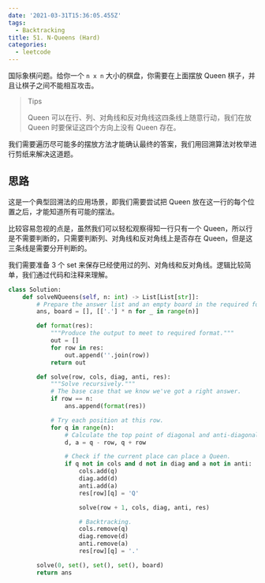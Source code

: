 ```yaml
---
date: '2021-03-31T15:36:05.455Z'
tags:
  - Backtracking
title: 51. N-Queens (Hard)
categories:
  - leetcode
---
```


国际象棋问题。给你一个 `n x n` 大小的棋盘，你需要在上面摆放 Queen 棋子，并且让棋子之间不能相互攻击。

> Tips
>
> Queen 可以在行、列、对角线和反对角线这四条线上随意行动，我们在放 Queen 时要保证这四个方向上没有 Queen 存在。

我们需要遍历尽可能多的摆放方法才能确认最终的答案，我们用回溯算法对枚举进行剪纸来解决这道题。

<!-- more -->

## 思路

这是一个典型回溯法的应用场景，即我们需要尝试把 Queen 放在这一行的每个位置之后，才能知道所有可能的摆法。

比较容易忽视的点是，虽然我们可以轻松观察得知一行只有一个 Queen，所以行是不需要判断的，只需要判断列、对角线和反对角线上是否存在 Queen，但是这三条线是需要分开判断的。

我们需要准备 3 个 set 来保存已经使用过的列、对角线和反对角线。逻辑比较简单，我们通过代码和注释来理解。

```python
class Solution:
    def solveNQueens(self, n: int) -> List[List[str]]:
        # Prepare the answer list and an empty board in the required format.
        ans, board = [], [['.'] * n for _ in range(n)]

        def format(res):
            """Produce the output to meet to required format."""
            out = []
            for row in res:
                out.append(''.join(row))
            return out

        def solve(row, cols, diag, anti, res):
            """Solve recursively."""
            # The base case that we know we've got a right answer.
            if row == n:
                ans.append(format(res))

            # Try each position at this row.
            for q in range(n):
                # Calculate the top point of diagonal and anti-diagonal.
                d, a = q - row, q + row

                # Check if the current place can place a Queen.
                if q not in cols and d not in diag and a not in anti:
                    cols.add(q)
                    diag.add(d)
                    anti.add(a)
                    res[row][q] = 'Q'

                    solve(row + 1, cols, diag, anti, res)

                    # Backtracking.
                    cols.remove(q)
                    diag.remove(d)
                    anti.remove(a)
                    res[row][q] = '.'

        solve(0, set(), set(), set(), board)
        return ans
```
